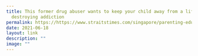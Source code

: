 ```yaml
---
title: This former drug abuser wants to keep your child away from a life
  destroying addiction
permalink: https://https://www.straitstimes.com/singapore/parenting-education/cnb-parents-anti-drug-abuse-advocacy-network/
date: 2021-06-18
layout: link
description: ""
image: ""
---
```

